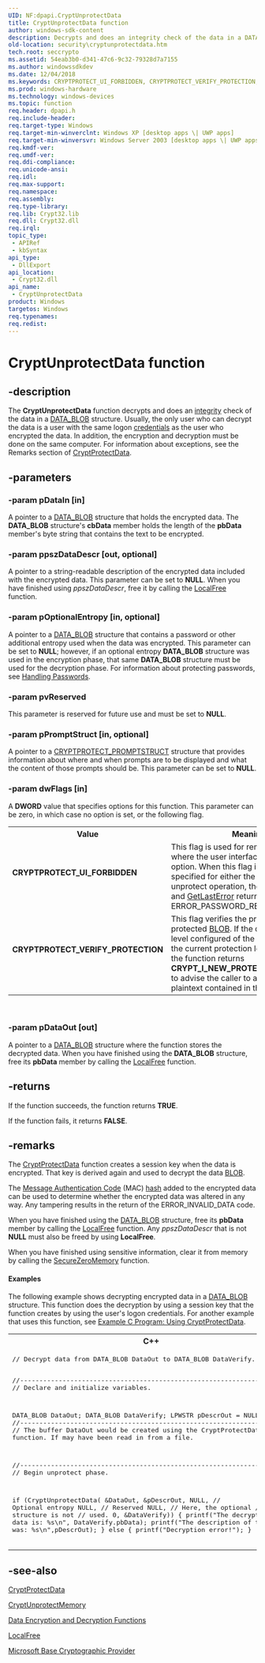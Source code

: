 ```yaml
---
UID: NF:dpapi.CryptUnprotectData
title: CryptUnprotectData function
author: windows-sdk-content
description: Decrypts and does an integrity check of the data in a DATA_BLOB structure.
old-location: security\cryptunprotectdata.htm
tech.root: seccrypto
ms.assetid: 54eab3b0-d341-47c6-9c32-79328d7a7155
ms.author: windowssdkdev
ms.date: 12/04/2018
ms.keywords: CRYPTPROTECT_UI_FORBIDDEN, CRYPTPROTECT_VERIFY_PROTECTION, CryptUnprotectData, CryptUnprotectData function [Security], _crypto2_cryptunprotectdata, dpapi/CryptUnprotectData, security.cryptunprotectdata, wincrypt/CryptUnprotectData
ms.prod: windows-hardware
ms.technology: windows-devices
ms.topic: function
req.header: dpapi.h
req.include-header: 
req.target-type: Windows
req.target-min-winverclnt: Windows XP [desktop apps \| UWP apps]
req.target-min-winversvr: Windows Server 2003 [desktop apps \| UWP apps]
req.kmdf-ver: 
req.umdf-ver: 
req.ddi-compliance: 
req.unicode-ansi: 
req.idl: 
req.max-support: 
req.namespace: 
req.assembly: 
req.type-library: 
req.lib: Crypt32.lib
req.dll: Crypt32.dll
req.irql: 
topic_type:
 - APIRef
 - kbSyntax
api_type:
 - DllExport
api_location:
 - Crypt32.dll
api_name:
 - CryptUnprotectData
product: Windows
targetos: Windows
req.typenames: 
req.redist: 
---
```


# CryptUnprotectData function


## -description


The <b>CryptUnprotectData</b> function decrypts and does an <a href="https://msdn.microsoft.com/af511aed-88f5-4b12-ad44-317925297f70">integrity</a> check of the data in a 
<a href="https://msdn.microsoft.com/7a06eae5-96d8-4ece-98cb-cf0710d2ddbd">DATA_BLOB</a> structure. Usually, the only user who can decrypt the data is a user with the same logon <a href="https://msdn.microsoft.com/db46def4-bfdc-4801-a57d-d568e94a2dbb">credentials</a> as the user who encrypted the data. In addition, the encryption and decryption must be done on the same computer. For information about exceptions, see the Remarks section of 
<a href="https://msdn.microsoft.com/765a68fd-f105-49fc-a738-4a8129eb0770">CryptProtectData</a>.


## -parameters




### -param pDataIn [in]

A pointer to a 
<a href="https://msdn.microsoft.com/7a06eae5-96d8-4ece-98cb-cf0710d2ddbd">DATA_BLOB</a> structure that holds the encrypted data. The <b>DATA_BLOB</b> structure's <b>cbData</b> member holds the length of the <b>pbData</b> member's byte string that contains the text to be encrypted.


### -param ppszDataDescr [out, optional]

A pointer to a string-readable description of the encrypted data included with the encrypted data. This parameter can be set to <b>NULL</b>.  When you have finished using <i>ppszDataDescr</i>, free it by calling the  <a href="https://msdn.microsoft.com/a0393983-cb43-4dfa-91a6-d82a5fb8de12">LocalFree</a> function.


### -param pOptionalEntropy [in, optional]

A pointer to a <a href="https://msdn.microsoft.com/7a06eae5-96d8-4ece-98cb-cf0710d2ddbd">DATA_BLOB</a> structure that contains a password or other additional entropy used when the data was encrypted. This parameter can be set to <b>NULL</b>; however, if an optional entropy <b>DATA_BLOB</b> structure was used in the encryption phase, that same <b>DATA_BLOB</b> structure must be used for the decryption phase. For information about protecting passwords, see <a href="https://msdn.microsoft.com/1d810f71-9bf5-4c5c-a573-c35081f604cf">Handling Passwords</a>.


### -param pvReserved

This parameter is reserved for future use and must be set to <b>NULL</b>.


### -param pPromptStruct [in, optional]

A pointer to a 
<a href="https://msdn.microsoft.com/412ce598-a7c9-446d-bd98-6583a20d6cd7">CRYPTPROTECT_PROMPTSTRUCT</a> structure that provides information about where and when prompts are to be displayed and what the content of those prompts should be. This parameter can be set to <b>NULL</b>.


### -param dwFlags [in]

A <b>DWORD</b> value that specifies options for this function. This parameter can be zero, in which case no option is set, or the following flag.

<table>
<tr>
<th>Value</th>
<th>Meaning</th>
</tr>
<tr>
<td width="40%"><a id="CRYPTPROTECT_UI_FORBIDDEN"></a><a id="cryptprotect_ui_forbidden"></a><dl>
<dt><b>CRYPTPROTECT_UI_FORBIDDEN</b></dt>
</dl>
</td>
<td width="60%">
This flag is used for remote situations where the user interface (UI) is not an option. When this flag is set and UI is specified for either the protect or unprotect operation, the operation fails and 
<a href="https://msdn.microsoft.com/d852e148-985c-416f-a5a7-27b6914b45d4">GetLastError</a> returns the ERROR_PASSWORD_RESTRICTION code.

</td>
</tr>
<tr>
<td width="40%"><a id="CRYPTPROTECT_VERIFY_PROTECTION"></a><a id="cryptprotect_verify_protection"></a><dl>
<dt><b>CRYPTPROTECT_VERIFY_PROTECTION</b></dt>
</dl>
</td>
<td width="60%">
This flag verifies the protection of a protected <a href="https://msdn.microsoft.com/2e570727-7da0-4e17-bf5d-6fe0e6aef65b">BLOB</a>. If the default protection level configured of the host is higher than the current protection level for the BLOB, the function returns <b>CRYPT_I_NEW_PROTECTION_REQUIRED</b> to advise the caller to again protect the plaintext contained in the BLOB.

</td>
</tr>
</table>
 


### -param pDataOut [out]

A pointer to a <a href="https://msdn.microsoft.com/7a06eae5-96d8-4ece-98cb-cf0710d2ddbd">DATA_BLOB</a> structure where the function stores the decrypted data. When you have finished using the <b>DATA_BLOB</b> structure, free its <b>pbData</b> member by calling the  <a href="https://msdn.microsoft.com/a0393983-cb43-4dfa-91a6-d82a5fb8de12">LocalFree</a> function.


## -returns



If the function succeeds, the function returns  <b>TRUE</b>.

If the function fails, it returns  <b>FALSE</b>.




## -remarks



The 
<a href="https://msdn.microsoft.com/765a68fd-f105-49fc-a738-4a8129eb0770">CryptProtectData</a> function creates a session key when the data is encrypted. That key is derived again and used to decrypt the data <a href="https://msdn.microsoft.com/2e570727-7da0-4e17-bf5d-6fe0e6aef65b">BLOB</a>.

The <a href="https://msdn.microsoft.com/4c4402e9-7455-4868-978f-3899a8fd86c1">Message Authentication Code</a> (MAC) <a href="https://msdn.microsoft.com/4165b820-30fc-477e-a690-81109f161323">hash</a> added to the encrypted data can be used to determine whether the encrypted data was altered in any way. Any tampering results in the return of the ERROR_INVALID_DATA code.

When you have finished using the <a href="https://msdn.microsoft.com/7a06eae5-96d8-4ece-98cb-cf0710d2ddbd">DATA_BLOB</a> structure, free its <b>pbData</b> member by calling the  <a href="https://msdn.microsoft.com/a0393983-cb43-4dfa-91a6-d82a5fb8de12">LocalFree</a> function. Any <i>ppszDataDescr</i> that is not <b>NULL</b> must also be freed by using <b>LocalFree</b>.

 When you have finished using sensitive information, clear it from memory by calling the <a href="https://msdn.microsoft.com/2c4090a6-025b-4b7b-8f31-7e744ad51b39">SecureZeroMemory</a> function.  


#### Examples

The following example shows decrypting encrypted data in a 
<a href="https://msdn.microsoft.com/7a06eae5-96d8-4ece-98cb-cf0710d2ddbd">DATA_BLOB</a> structure. This function does the decryption by using a session key that the function creates by using the user's logon credentials. For another example that uses this function, see 
<a href="https://msdn.microsoft.com/51607aad-9fa8-4db6-bd2a-3821dce619e7">Example C Program: Using CryptProtectData</a>.

<div class="code"><span codelanguage="ManagedCPlusPlus"><table>
<tr>
<th>C++</th>
</tr>
<tr>
<td>
<pre>// Decrypt data from DATA_BLOB DataOut to DATA_BLOB DataVerify.

//--------------------------------------------------------------------
// Declare and initialize variables.

DATA_BLOB DataOut;
DATA_BLOB DataVerify;
LPWSTR pDescrOut =  NULL;
//--------------------------------------------------------------------
// The buffer DataOut would be created using the CryptProtectData
// function. If may have been read in from a file.

//--------------------------------------------------------------------
//   Begin unprotect phase.

if (CryptUnprotectData(
        &amp;DataOut,
        &amp;pDescrOut,
        NULL,                 // Optional entropy
        NULL,                 // Reserved
        NULL,                 // Here, the optional 
                              // prompt structure is not
                              // used.
        0,
        &amp;DataVerify))
{
     printf("The decrypted data is: %s\n", DataVerify.pbData);
     printf("The description of the data was: %s\n",pDescrOut);
}
else
{
    printf("Decryption error!");
}
</pre>
</td>
</tr>
</table></span></div>



## -see-also




<a href="https://msdn.microsoft.com/765a68fd-f105-49fc-a738-4a8129eb0770">CryptProtectData</a>



<a href="https://msdn.microsoft.com/1c7980ac-4e9e-43fd-b6d7-c0d0a69c8040">CryptUnprotectMemory</a>



<a href="cryptography_functions.htm">Data Encryption and Decryption Functions</a>



<a href="https://msdn.microsoft.com/a0393983-cb43-4dfa-91a6-d82a5fb8de12">LocalFree</a>



<a href="https://msdn.microsoft.com/c36025c5-a407-4a05-8780-23f8107730df">Microsoft Base Cryptographic Provider</a>
 

 

